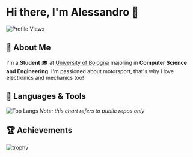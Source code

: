 # Hi there, I'm Alessandro 👋

![Profile Views](https://komarev.com/ghpvc/?username=D3stan&color=blueviolet)

## 👤 About Me
I'm a **Student** 🎓 at [University of Bologna](https://www.unibo.it/) majoring in **Computer Science and Engineering**. I'm passioned about motorsport, that's why I love electronics and mechanics too!
<!--
## ⚙️ GitHub Stats

![D3stan's GitHub stats](https://github-readme-stats.vercel.app/api?username=D3stan&show_icons=true&theme=radical)
-->
## 🔧 Languages & Tools

![Top Langs](https://github-readme-stats.vercel.app/api/top-langs/?username=D3stan&layout=compact&theme=radical)
_Note: this chart refers to public repos only_

## 🏆 Achievements

[![trophy](https://github-profile-trophy.vercel.app/?username=D3stan&theme=onedark)](https://github.com/ryo-ma/github-profile-trophy)
 
